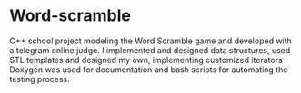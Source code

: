 # Word-scramble
C++ school project modeling the Word Scramble game and developed with a telegram online judge. I implemented and designed data structures, used STL templates and designed my own, implementing customized iterators
Doxygen was used for documentation and bash scripts for automating the testing process.
